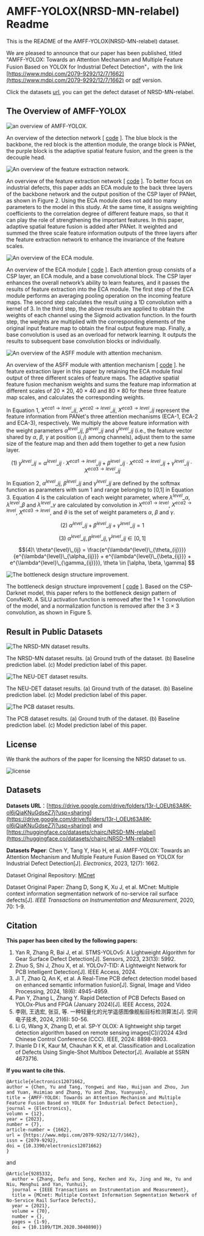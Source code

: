# AMFF-YOLOX(NRSD-MN-relabel) Readme
This is the README of the AMFF-YOLOX(NRSD-MN-relabel) dataset.

We are pleased to announce that our paper has been published, titled "AMFF-YOLOX: Towards an Attention Mechanism and Multiple Feature Fusion Based on YOLOX for Industrial Defect Detection"，with the link [https://www.mdpi.com/2079-9292/12/7/1662](https://www.mdpi.com/2079-9292/12/7/1662) or [pdf](./paper/) version.

Click the datasets [url](https://drive.google.com/drive/folders/13r-l_OEUt63A8K-ol6jQiaKNuGdseZ7j?usp=sharing), you can get the defect dataset of NRSD-MN-relabel.

## The Overview of AMFF-YOLOX

![an overview of AMFF-YOLOX.](./demo/fig_overview.png "Figure 1. An overview of the detection network. The blue block is the backbone, the red block is the attention module, the orange block is PANet, the purple block is the adaptive spatial feature fusion, and the green is the decouple head.")

An overview of the detection network [ [code](./code/yolox/models/yolox.py) ]. The blue block is the backbone, the red block is the attention module, the orange block is PANet, the purple block is the adaptive spatial feature fusion, and the green is the decouple head.

![An overview of the feature extraction network.](./demo/fig_feature_extraction_network.png "Figure 2. An overview of the feature extraction network.")

An overview of the feature extraction network [ [code](./code/yolox/models/yolo_pafpn_best.py) ]. To better focus on industrial defects, this paper adds an ECA module to the back three layers of the backbone network and the output position of the CSP layer of PANet, as shown in Figure 2. Using the ECA module does not add too many parameters to the model in this study. At the same time, it assigns weighting coefficients to the correlation degree of different feature maps, so that it can play the role of strengthening the important features. In this paper, adaptive spatial feature fusion is added after PANet. It weighted and summed the three scale feature information outputs of the three layers after the feature extraction network to enhance the invariance of the feature scales.

![An overview of the ECA module.](./demo/fig_eca.png "Figure 3. An overview of the ECA module.")

An overview of the ECA module [ [code](./code/yolox/models/yolo_attention.py) ]. Each attention group consists of a CSP layer, an ECA module, and a base convolutional block. The CSP layer enhances the overall network’s ability to learn features, and it passes the results of feature extraction into the ECA module. The first step of the ECA module performs an averaging pooling operation on the incoming feature maps. The second step calculates the result using a 1D convolution with a kernel of 3. In the third step, the above results are applied to obtain the weights of each channel using the Sigmoid activation function. In the fourth step, the weights are multiplied with the corresponding elements of the original input feature map to obtain the final output feature map. Finally, a base convolution is used as an overload for network learning. It outputs the results to subsequent base convolution blocks or individually.

![An overview of the ASFF module with attention mechanism.](./demo/fig_asff.png "Figure 4. An overview of the ASFF module with attention mechanism.")

An overview of the ASFF module with attention mechanism [ [code](./code/yolox/models/yolo_asff.py) ]. he feature extraction layer in this paper by retaining the ECA module final output of three different scales of feature maps. The adaptive spatial feature fusion mechanism weights and sums the feature map information at different scales of 20 × 20, 40 × 40 and 80 × 80 for these three feature map scales, and calculates the corresponding weights.

In Equation 1, $X^{eca1\rightarrow{level}}\_{ij}$, $X^{eca2\rightarrow{level}}\_{ij}$, $X^{eca3\rightarrow{level}}\_{ij}$ represent the feature information from PANet's three attention mechanisms (ECA-1, ECA-2 and ECA-3), respectively. We multiply the above feature information with the weight parameters $\alpha^{level}\_{ij}$, $\beta^{level}\_{ij}$ and $\gamma^{level}\_{ij}$ (i.e., the feature vector shared by $\alpha$, $\beta$, $\gamma$ at position $(i, j)$ among channels), adjust them to the same size of the feature map and then add them together to get a new fusion layer.

$$(1)\    y^{level}\_{ij} = \alpha^{level}\_{ij} \cdot X^{eca1\rightarrow{level}}\_{ij} + \beta^{level}\_{ij} \cdot X^{eca2\rightarrow{level}}\_{ij} + \gamma^{level}\_{ij} \cdot X^{eca3\rightarrow{level}}\_{ij}$$

In Equation 2, $\alpha^{level}\_{ij}$, $\beta^{level}\_{ij}$ and $\gamma^{level}\_{ij}$ are defined by the softmax function as parameters with sum 1 and range belonging to [0,1] in Equation 3. Equation 4 is the calculation of each weight parameter, where $\lambda^{level}\_{\alpha}$, $\lambda^{level}\_{\beta}$ and $\lambda^{level}\_{\gamma}$ are calculated by convolution in $X^{eca1\rightarrow{level}}$, $X^{eca2\rightarrow{level}}$, $X^{eca3\rightarrow{level}}$, and $\theta$ is the set of weight parameters $\alpha$, $\beta$ and $\gamma$.

$$(2)\    \alpha^{level}\_{ij} + \beta^{level}\_{ij} + \gamma^{level}\_{ij} = 1 $$

$$(3)\    \alpha^{level}\_{ij}, \beta^{level}\_{ij}, \gamma^{level}\_{ij} \in [0, 1] $$

$$(4)\    \theta^{level}\_{ij} = \frac{e^{\lambda^{level}\_{\theta_{ij}}}}{e^{\lambda^{level}\_{\alpha_{ij}}} + e^{\lambda^{level}\_{\beta_{ij}}} + e^{\lambda^{level}\_{\gamma_{ij}}}}, \theta \in [\alpha, \beta, \gamma] $$

![The bottleneck design structure improvement.](./demo/fig_bottleneck.png "Figure 5. The bottleneck design structure improvement.")

The bottleneck design structure improvement [ [code](./code/yolox/models/network_blocks.py#L63) ]. Based on the CSP-Darknet model, this paper refers to the bottleneck design pattern of ConvNeXt. A SiLU activation function is removed after the 1 × 1 convolution of the model, and a normalization function is removed after the 3 × 3 convolution, as shown in Figure 5.

## Result in Public Datasets

![The NRSD-MN dataset results.](./demo/fig_result_nrsd.png "Figure 6. The NRSD-MN dataset results.")

The NRSD-MN dataset results. (a) Ground truth of the dataset. (b) Baseline prediction
label. (c) Model prediction label of this paper.

![The NEU-DET dataset results.](./demo/fig_result_neu.png "Figure 7. The NEU-DET dataset results.")

The NEU-DET dataset results. (a) Ground truth of the dataset. (b) Baseline prediction label.
(c) Model prediction label of this paper.

![The PCB dataset results.](./demo/fig_result_pcb.png "Figure 8. The PCB dataset results.")

The PCB dataset results. (a) Ground truth of the dataset. (b) Baseline prediction label.
(c) Model prediction label of this paper.

## License

We thank the authors of the paper for licensing the NRSD dataset to us.

![license](./demo/license.jpg)

## Datasets

**Datasets URL**：[https://drive.google.com/drive/folders/13r-l_OEUt63A8K-ol6jQiaKNuGdseZ7j?usp=sharing](https://drive.google.com/drive/folders/13r-l_OEUt63A8K-ol6jQiaKNuGdseZ7j?usp=sharing) and [https://huggingface.co/datasets/chairc/NRSD-MN-relabel](https://huggingface.co/datasets/chairc/NRSD-MN-relabel)

**Datasets Paper**: Chen Y, Tang Y, Hao H, et al. AMFF-YOLOX: Towards an Attention Mechanism and Multiple Feature Fusion Based on YOLOX for Industrial Defect Detection[J]. *Electronics*, 2023, 12(7): 1662.

Dataset Original Repository: [MCnet](https://github.com/zdfcvsn/MCnet)

Dataset Original Paper: Zhang D, Song K, Xu J, et al. MCnet: Multiple context information segmentation network of no-service rail surface defects[J]. *IEEE Transactions on Instrumentation and Measurement*, 2020, 70: 1-9.

## Citation

**This paper has been cited by the following papers:**

1. Yan R, Zhang R, Bai J, et al. STMS-YOLOv5: A Lightweight Algorithm for Gear Surface Defect Detection[J]. Sensors, 2023, 23(13): 5992.
2. Zhuo S, Shi J, Zhou X, et al. YOLOv7-TID: A Lightweight Network for PCB Intelligent Detection[J]. IEEE Access, 2024.
3. Ji T, Zhao Q, An K, et al. A Real-Time PCB defect detection model based on enhanced semantic information fusion[J]. Signal, Image and Video Processing, 2024, 18(6): 4945-4959.
4. Pan Y, Zhang L, Zhang Y. Rapid Detection of PCB Defects Based on YOLOx-Plus and FPGA (January 2024)[J]. IEEE Access, 2024.
5. 李刚, 王选宏, 张豆, 等. 一种轻量化的光学遥感图像舰船目标检测算法[J]. 空间电子技术, 2024, 21(6): 50-56.
6. Li G, Wang X, Zhang D, et al. SP-Y OLOX: A lightweight ship target detection algorithm based on remote sensing images[C]//2024 43rd Chinese Control Conference (CCC). IEEE, 2024: 8898-8903.
7. Ihianle D I K, Kaur M, Chauhan K K, et al. Classification and Localization of Defects Using Single-Shot Multibox Detector[J]. Available at SSRN 4673716.

**If you want to cite this.**

```
@Article{electronics12071662,
author = {Chen, Yu and Tang, Yongwei and Hao, Huijuan and Zhou, Jun and Yuan, Huimiao and Zhang, Yu and Zhao, Yuanyuan},
title = {AMFF-YOLOX: Towards an Attention Mechanism and Multiple Feature Fusion Based on YOLOX for Industrial Defect Detection},
journal = {Electronics},
volumn = {12},
year = {2023},
number = {7},
article-number = {1662},
url = {https://www.mdpi.com/2079-9292/12/7/1662},
issn = {2079-9292},
doi = {10.3390/electronics12071662}
}
```

and

```
@Article{9285332,
  author = {Zhang, Defu and Song, Kechen and Xu, Jing and He, Yu and Niu, Menghui and Yan, Yunhui},
  journal = {IEEE Transactions on Instrumentation and Measurement}, 
  title = {MCnet: Multiple Context Information Segmentation Network of No-Service Rail Surface Defects}, 
  year = {2021},
  volume = {70},
  number = {},
  pages = {1-9},
  doi = {10.1109/TIM.2020.3040890}}

```

